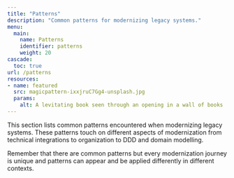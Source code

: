 ```yaml
---
title: "Patterns"
description: "Common patterns for modernizing legacy systems."
menu:
  main:
    name: Patterns
    identifier: patterns
    weight: 20
cascade:
  toc: true
url: /patterns
resources:
- name: featured
  src: magicpattern-ixxjruC7Gg4-unsplash.jpg
  params:
    alt: A levitating book seen through an opening in a wall of books
---
```


This section lists common patterns encountered when modernizing legacy systems. These patterns touch on different aspects of modernization from technical integrations to organization to DDD and domain modelling.

Remember that there are common patterns but every modernization journey is unique and patterns can appear and be applied differently in different contexts.
